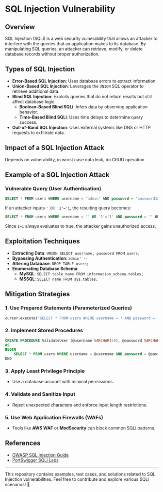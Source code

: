 # SQL Injection Vulnerability

## Overview
SQL Injection (SQLi) is a web security vulnerability that allows an attacker to interfere with the queries that an application makes to its database. By manipulating SQL queries, an attacker can retrieve, modify, or delete database records without proper authorization.

## Types of SQL Injection
- **Error-Based SQL Injection**: Uses database errors to extract information.
- **Union-Based SQL Injection**: Leverages the `UNION` SQL operator to retrieve additional data.
- **Blind SQL Injection**: Exploits queries that do not return results but still affect database logic.
  - **Boolean-Based Blind SQLi**: Infers data by observing application behavior.
  - **Time-Based Blind SQLi**: Uses time delays to determine query success.
- **Out-of-Band SQL Injection**: Uses external systems like DNS or HTTP requests to exfiltrate data.

## Impact of a SQL Injection Attack
Depends on vulnerability, in worst case data leak, do CRUD operation

## Example of a SQL Injection Attack
### Vulnerable Query (User Authentication)
```sql
SELECT * FROM users WHERE username = 'admin' AND password = 'password123';
```
If an attacker inputs `' OR '1'='1`, the resulting query becomes:
```sql
SELECT * FROM users WHERE username = '' OR '1'='1' AND password = '' OR '1'='1';
```
Since `1=1` always evaluates to true, the attacker gains unauthorized access.

## Exploitation Techniques
- **Extracting Data**: `UNION SELECT username, password FROM users;`
- **Bypassing Authentication**: `admin' --`
- **Altering Database**: `DROP TABLE users;`
- **Enumerating Database Schema**:
  - **MySQL**: `SELECT table_name FROM information_schema.tables;`
  - **MSSQL**: `SELECT name FROM sys.tables;`

## Mitigation Strategies
### 1. Use Prepared Statements (Parameterized Queries)
```python
cursor.execute("SELECT * FROM users WHERE username = ? AND password = ?", (username, password))
```

### 2. Implement Stored Procedures
```sql
CREATE PROCEDURE ValidateUser (@username VARCHAR(50), @password VARCHAR(50))
AS
BEGIN
    SELECT * FROM users WHERE username = @username AND password = @password;
END
```

### 3. Apply Least Privilege Principle
- Use a database account with minimal permissions.

### 4. Validate and Sanitize Input
- Reject unexpected characters and enforce input length restrictions.

### 5. Use Web Application Firewalls (WAFs)
- Tools like **AWS WAF** or **ModSecurity** can block common SQLi patterns.

## References
- [OWASP SQL Injection Guide](https://owasp.org/www-community/attacks/SQL_Injection)
- [PortSwigger SQLi Labs](https://portswigger.net/web-security/sql-injection)

---
This repository contains examples, test cases, and solutions related to SQL Injection vulnerabilities. Feel free to contribute and explore various SQLi scenarios! 🚀

